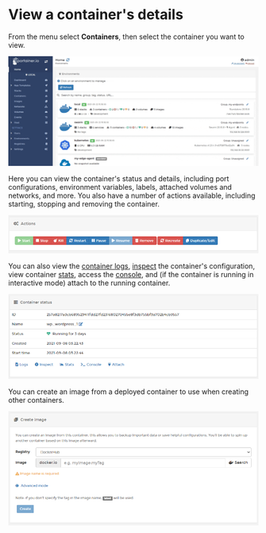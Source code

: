 # View a container's details

From the menu select **Containers**, then select the container you want to view.

![](../../../.gitbook/assets/2.9-containers-view-1.gif)

Here you can view the container's status and details, including port configurations, environment variables, labels, attached volumes and networks, and more. You also have a number of actions available, including starting, stopping and removing the container.

![](../../../.gitbook/assets/containers-view-2.png)

You can also view the [container logs](logs.md), [inspect](inspect.md) the container's configuration, view container [stats](stats.md), access the [console](console.md), and (if the container is running in interactive mode) attach to the running container.

![](../../../.gitbook/assets/containers-view-3.png)

You can create an image from a deployed container to use when creating other containers.

![](../../../.gitbook/assets/containers-view-4.png)
